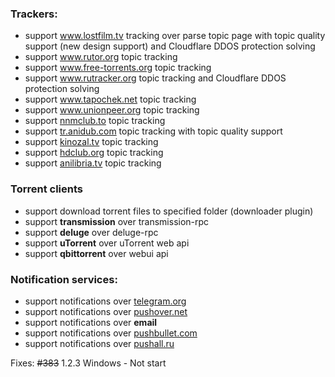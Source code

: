 ### Trackers:
- support www.lostfilm.tv tracking over parse topic page with topic quality support (new design support) and Cloudflare DDOS protection solving
- support www.rutor.org topic tracking
- support www.free-torrents.org topic tracking
- support www.rutracker.org topic tracking and Cloudflare DDOS protection solving
- support www.tapochek.net topic tracking
- support www.unionpeer.org topic tracking
- support [nnmclub.to](http://nnmclub.to) topic tracking
- support [tr.anidub.com](http://tr.anidub.com) topic tracking with topic quality support
- support [kinozal.tv](http://kinozal.tv) topic tracking
- support [hdclub.org](http://hdclub.org) topic tracking
- support [anilibria.tv](https://www.anilibria.tv) topic tracking

### Torrent clients
- support download torrent files to specified folder (downloader plugin)
- support **transmission** over transmission-rpc
- support **deluge** over deluge-rpc
- support **uTorrent** over uTorrent web api
- support **qbittorrent** over webui api

### Notification services:
- support notifications over [telegram.org](https://telegram.org/)
- support notifications over [pushover.net](https://pushover.net)
- support notifications over **email**
- support notifications over [pushbullet.com](https://www.pushbullet.com)
- support notifications over [pushall.ru](https://pushall.ru)

Fixes:
~~#383~~ 1.2.3 Windows - Not start
